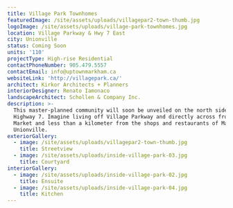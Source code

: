 ```yaml
---
title: Village Park Townhomes
featuredImage: /site/assets/uploads/villagepar2-town-thumb.jpg
logoImage: /site/assets/uploads/village-park-townhomes.jpg
location: Village Parkway & Hwy 7 East
city: Unionville
status: Coming Soon
units: '110'
projectType: High-rise Residential
contactPhoneNumber: 905.479.5557
contactEmail: info@uptownmarkham.ca
websiteLink: 'http://villagepark.ca/'
architect: Kirkor Architects + Planners
interiorDesigner: Renato Iamonaco
landscapeArchitect: Schollen & Company Inc.
description: >-
  This master-planned community will soon be unveiled on the north side of
  Highway 7. Imagine living off Village Parkway and directly across from Uptown
  Market and less than a kilometer from the shops and restaurants of Main Street
  Unionville.
exteriorGallery:
  - image: /site/assets/uploads/villagepar2-town-thumb.jpg
    title: Streetview
  - image: /site/assets/uploads/inside-village-park-03.jpg
    title: Courtyard
interiorGallery:
  - image: /site/assets/uploads/inside-village-park-02.jpg
    title: Ensuite
  - image: /site/assets/uploads/inside-village-park-04.jpg
    title: Kitchen
---
```


